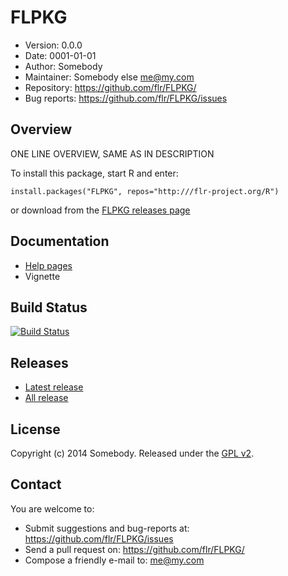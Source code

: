 # FLPKG
- Version: 0.0.0
- Date: 0001-01-01
- Author: Somebody
- Maintainer: Somebody else <me@my.com>
- Repository: <https://github.com/flr/FLPKG/>
- Bug reports: <https://github.com/flr/FLPKG/issues>

## Overview
ONE LINE OVERVIEW, SAME AS IN DESCRIPTION

To install this package, start R and enter:

	install.packages("FLPKG", repos="http:///flr-project.org/R")

or download from the [FLPKG releases page](https://github.com/flr/FLPKG/releases/)

## Documentation
- [Help pages](http://flr-project.org/FLPKG)
- Vignette

## Build Status
[![Build Status](https://travis-ci.org/flr/FLPKG.svg?branch=master)](https://travis-ci.org/flr/FLPKG)

## Releases
- [Latest release](https://github.com/flr/FLPKG/releases/tag/)
- [All release](https://github.com/flr/FLPKG/releases/)

## License
Copyright (c) 2014 Somebody. Released under the [GPL v2](http://www.gnu.org/licenses/gpl-2.0.html).

## Contact
You are welcome to:

- Submit suggestions and bug-reports at: <https://github.com/flr/FLPKG/issues>
- Send a pull request on: <https://github.com/flr/FLPKG/>
- Compose a friendly e-mail to: <me@my.com>
